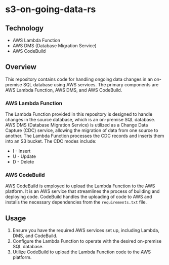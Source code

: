 # s3-on-going-data-rs

## Technology

- AWS Lambda Function
- AWS DMS (Database Migration Service)
- AWS CodeBuild

## Overview

This repository contains code for handling ongoing data changes in an on-premise SQL database using AWS services. The primary components are AWS Lambda Function, AWS DMS, and AWS CodeBuild.

### AWS Lambda Function

The Lambda Function provided in this repository is designed to handle changes in the source database, which is an on-premise SQL database. AWS DMS (Database Migration Service) is utilized as a Change Data Capture (CDC) service, allowing the migration of data from one source to another. The Lambda Function processes the CDC records and inserts them into an S3 bucket. The CDC modes include:

- I - Insert
- U - Update
- D - Delete

### AWS CodeBuild

AWS CodeBuild is employed to upload the Lambda Function to the AWS platform. It is an AWS service that streamlines the process of building and deploying code. CodeBuild handles the uploading of code to AWS and installs the necessary dependencies from the `requirements.txt` file.

## Usage

1. Ensure you have the required AWS services set up, including Lambda, DMS, and CodeBuild.
2. Configure the Lambda Function to operate with the desired on-premise SQL database.
3. Utilize CodeBuild to upload the Lambda Function code to the AWS platform.
